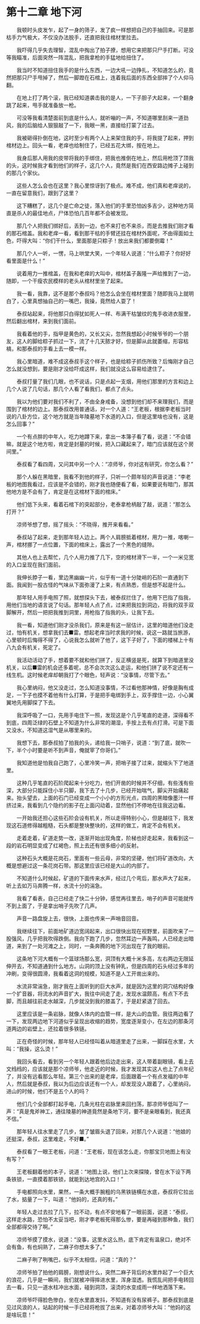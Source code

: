 # 第十二章 地下河


　　我顿时头皮发乍，起了一身的筛子，发了疯一样想把自己的手抽回来。可是那枯手力气极大，不仅没办法脱手，还直把我往棺材里拉去。

　　我吓得几乎失去理智，混乱中掏出了拍子撩，想用它来把那只尸手打断。可没等我瞄准，后面突然一阵混乱，把我拿枪的手猛地给扭住了。

　　我当时不知道扭住我手的是什么东西，一边大吼一边挣扎，不知道怎么的，竟然把那只尸手甩掉了，然后一脚蹬在石棺上，连着我后面的东西全部摔了个人仰马翻。

　　在地上打了两个滚，我已经知道袭击我的是人，一下子胆子大起来，一个翻身跳了起来，甩手就准备放一枪。

　　可没等我看清楚面前到底是什么人，就听嘣的一声，不知道哪里刮来一道劲风，我的后脑给人狠狠敲了一下，我眼一黑，直接给打蒙了过去。

　　我被砸得扑倒在地，这时至少有两个人上来架住我的手，将我提了起来，押到棺材边上。回头一看，老痒也给制住了，已经五花大绑，按在地上。

　　我身后那人用我的皮带将我的手绑住，把我也推倒在地上，然后用枪顶了顶我的头，这时候我才看到他们的样子，这几个人，竟然是我们在西安路边摊子上碰到的那几个家伙。

　　这些人怎么会也在这里？我心里惊讶到了极点。难不成，他们真和老痒说的，一直在留意我们，跟到了这里？

　　这下糟糕了，这几个是亡命之徒，落入他们的手里恐怕凶多吉少，这种地方简直是杀人的最佳地点，尸体恐怕几百年都不会被发现。

　　那几个人把我们绑好后，丢到一边，也不来打也不来杀，而是去推我们刚才看的那石棺盖。我和老痒一看，看到那干枯的手臂还挂在棺材外面呢，不由得面如土色，吓得大叫：“你们干什么，里面那是只粽子！放出来我们都要倒霉！”

　　那几个人一听，一愣，马上哄堂大笑，一个年轻人说道：“什么粽子？你好好看里面是什么！”

　　说着用力一推棺盖，在我和老痒的大叫中，棺材盖子轰隆一声给推到了一边，随即，一个干瘦农民模样的老头从棺材里坐了起来。

　　我一看，我靠，这不是那个泰叔吗？他怎么会坐在棺材里面？随即我马上就明白了，心里真想抽自己的一嘴巴，我操，竟然给人耍了！

　　泰叔站起来，将他那只白得犹如死人一样、布满干枯皱纹的鬼手收进衣服里，然后翻出棺材，来到我们面前。

　　我看着他的手，指甲是黄色的，又长又尖，忽然我想起小时候爷爷的一个朋友，这人的脚给粽子抓过一下，流了十几天脓才好，但是脚从此就萎缩，形容枯槁，和那泰叔的手看上去一模一样。

　　我心里暗道，难不成这泰叔手这个样子，也是给粽子抓伤所致？后悔刚才自己怎么就没想到，要是刚才没给吓成这样，我们就没这么容易给逮住了。

　　泰叔打量了我们几眼，也不说话，只是点起一支烟，用他们那里的方言和边上几个人说了几句话，那几个人看了看我们，都点了点头。

　　我以为他们要对我们不利了，不由全身戒备，没想到他们却不来理我们，而是围到了棺材的边上。那泰叔改用普通话，对一个人道：“王老板，根据李老板当时说的八卦方位，这个地方就是当年陵墓地下水道的入口，但是这里啥也没有，这是怎么回事？”

　　一个有点胖的中年人，吃力地蹲下来，拿出一本簿子看了看，说道：“不会错嘛，就是这个地方啦，肯定是封墓的时候，把入口藏起来了，暗门应该就在这个房间里。”

　　泰叔看了看四周，又问其中另一个人：“凉师爷，你对这有研究，你怎么看？”

　　那个人躲在黑暗里，我看不到他的样子，只听一个颇年轻的声音说道：“李老板的地图我看过，应该是不会错的，刚才我也随便看了看，如果要说有暗门，那其他地方是不会有了，肯定是在这棺材下面的棺床。”

　　他们低下头来，看着石棺下的突起部分，老泰拿枪柄敲了敲，说道：“那怎么打开？”

　　凉师爷想了想，摇了摇头：“不晓得，推开来看看。”

　　泰叔站了起来，走到那年轻人边上。两个人肩膀抵着棺材，用力一推，喀喇一声，棺材挪了一点位置，下面的棺床上，露出了一个黑色的缝隙。

　　其他人也上去帮忙，几个人用力推了几下，空的棺材滑下一半，一个一米见宽的入口呈现在我们面前。

　　我伸长脖子一看，里边黑幽幽一片，似乎有一道十分陡峭的石阶一直通到下面。我闻到一股古怪的气味从下面弥漫了上来，有点熟悉，但是想不起是什么。

　　那年轻人用手电照了照，就想探头下去，被泰叔拦住了，他用下巴指了指我，用他们当地的语言说了句话。那年轻人点了点，过来把我拉到洞边，将我的双手双脚解开，然后一把把我推到洞里，用枪指了指我的头，让我下去。

　　我一看，知道他们刚才没杀我们，原来是有这一层估计，这里的暗道他们没走过，怕有机关，想拿我们去■雷。想起老痒当时求我的时候，说这一路就当旅游，心里顿时后悔得不得了，心说我怎么就听了他了，这下子好了，下面的楼梯上十有八九会有机关，死定了。

　　我活动活动了手，想着要不就和他们拼了，反正横竖是死，就算下到暗道里没机关，以后■雷的机会还多着呢，总不会次次这么走运，和他们拼了说不定还有一线生机。这时候老痒却朝我打了个眼色，轻声说：“没事情，尽管下去。”

　　我心里纳闷，他又没走过，怎么知道没事情，不过看他那神情，好像是胸有成足，一下子也摸不着他有什么打算，于是把手电绑到手上，双手撑住一边，小心翼翼地先用脚探了下去。

　　我深呼吸了一口，先用手电住下一照，发现这是个几乎笔直的走道，深得看不到底，四周泛绿的石壁上不知道为什么非常的潮湿，手按上去有点打滑。可是下面又没水，不知道这湿气是从哪里来的。

　　我想下去，那泰叔拍了拍我的头，递给我一只哨子，说道：“到了底，就吹一下，半个小时要是听不到声音，俺就宰了你哥们。”

　　我知道他是怕我自己跑了，心里冷笑一声，把哨子接了过来，就缩头下了地道里。

　　这种几乎笔直的石阶爬起来十分吃力，他们开凿的时候并不仔细，有些浅有些深，大部分只能踩住小半只脚，我下去了十几步，已经开始喘气，脚尖开始痛起来。抬头望去，上面的石门已经变成一个小小的方形光点，四周的黑暗像墨汁一样挤过来，我看到几个隐约的影子在上面闪动着，显然他们不停地在往我这边看。

　　一开始我还担心这些石阶会设有机关，所以走得特别小心，但是越往下，我发现这石道修得越粗糙，石头都是整块整块的，这样的做工，肯定不会有机关。

　　走着走着，矿道走势一改，逐渐开始出现角度，阶梯也好走起来，我看到这一段的岩石明显变成了红褐色，照上去还有很多细小的反射。

　　这种石头大概是花岗石，里面有一些云母，非常的坚硬，他们将矿道改向，大概是想避过这一条花岗石带。那这里应该已经是大山的内部了。

　　不知道什么时候起，矿道的下面传来水声，经过几个弯后，那水声大了起来，听上去如万马奔腾一样，水流十分的湍急。

　　我看了看表，自己已经走了快二十分钟，感觉再往里去，哨子的声音可能就传不到上面了，于是拿出哨子先吹了几声。

　　声音一路盘旋上去，很快，上面也传来一声哨音回音。

　　我继续往下，前面地矿道边宽阔起来，出口很快出现在视野里，前面吹来了一股强风，几乎把我吹得跌倒。我向下跑了几步，忽然耳边一声轰鸣，人已经走出暗道，来到了一处河滩之上，同时，一条奔腾的地下河出现在了我的眼前。

　　这条地下河大概有一个篮球场那么宽，洞顶有大概十米多高，左右两边无限延伸开去，不知道通到什么地方。山洞的顶上没有钟乳，但是四周的石头经过多年的冲刷，变得很圆滑，我看着这洞的规模，知道不是人工开凿出来的。

　　水流非常湍急，刚才我在上面听到的巨大水声，就是因为这里的洞穴结构好像一个扩音器，将流水的声音扩大，我往中间走了走，发现水温颇高，有点下不去脚，而且越往前走水越深，几步就没到我的膝盖了，于是赶紧退了回去。

　　这里应该是一条岩脉，就像人体内的血管一样，是大山的血管。我往两边看了一下，发现两边地下河道似乎呈现出收缩的趋势，宽度逐渐变小，在左边的那条河道两边的岩壁上，还拉着很多铁链。

　　正在奇怪的时候，那年轻人已经怪叫着从暗道里走了出来，一脚踩在水里，大叫：“我操，这么烫！”

　　我回头看去，看到另一个年轻人跟着他后边走出来，这人带着副眼镜，看上去文绉绉的，应该就是那个凉师爷，他走近的时候，我才发现其实这人也上了点年纪了，并没有远看那么年轻。第三个出来的是老痒，后面跟着一个有点发福的中年人，然后就是泰叔，我以为后边应该还有一个人，却发现没人跟着了，心里纳闷，进山的时候，他们不是五个人的吗？

　　他们几个全部都打起手电，几条光柱在岩脉里来回扫荡，那凉师爷低叫了一声：“真是鬼斧神工，通往陵墓的神道竟然是条地下河，要不是亲眼看到，我还真不信。”

　　那年轻人往水里走了几步，皱了皱眉头退了回来，对那几个人说道：“他娘的还挺深，泰叔，这里难走，不好■。”

　　泰叔看了一眼王老板，问道：“王老板，现在该怎么走，你那宝贝地图上有没有写？”

　　王老板翻着他的本子，说道：“地图上说，他们上次来探陵，曾在水下设下两条铁锁，一直摸着那铁锁，就能到达地宫的入口！”

　　手电都照向水里，果然，一条大概手腕粗的乌黑铁链横在水底，泰叔将它拉出了水，掂量了一下，叫道：“他妈的，还真的有。”

　　年轻人走过去拉了几下，拉不动，有点不安地看了一眼前面，说道：“泰叔，这样走水路，恐怕不太妥当吧，刚才李老板死得那么惨，要是再碰到那种鱼，我们全部都得交待了啊。”

　　凉师爷摸了摸水，说道：“没事，这里水这么热，底下肯定有温泉口，绝对不会有鱼，有也焖熟了，二麻子你想太多了。”

　　二麻子咧了咧嘴巴，似乎不太相信，问道：“真的？”

　　凉师爷拍了拍他的肩膀，刚想说什么，突然二麻子背后的水里炸起了一个巨大的浪花，几乎是一瞬间，我们就被冲得摔进水里，浑身湿透。我慌乱间把手电转回去一看，只见一道水柱冲出水面，碰到洞顶，滚烫的水变成雨一样地洒落下来。

　　凉师爷吓得脸色惨白，坐在水里直发抖，不知道有没有尿裤子。那泰叔到底是见过风浪的人，站起的时候一手已经将枪拔了出来，对着凉师爷大叫：“他妈的这是啥玩意！”

